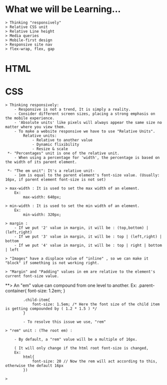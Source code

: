 # What we will be Learning...

    > Thinking "responsively"
    > Relative CSS unit
    > Relative Line height
    > Media queries
    > Mobile-first design
    > Responsive site nav
    > flex-wrap, flex, gap

# HTML

    

# CSS

    > Thinking responsively:
        - Responsive is not a trend, It is simply a reality.
        - Consider different screen sizes, placing a strong emphasis on the mobile experience.
        - 'Absolute units' like pixels will always appear the same size no matter where you view them.
        - To make a website responsive we have to use "Relative Units".
            Relative units:
                - Relative to another value
                - Dynamic flixibility
                - Resize & scale
     *- "Percentages" unit is one of the relative unit.
        - When using a percentage for 'width', the percentage is based on the width of its parent element.
        
     *- "The em unit": It's a relative unit-
        - 1em is equal to the parent element's font-size value. (Usually: 16px, if parent element font-size is not set) 

    > max-width : It is used to set the max width of an element.
        Ex:
            max-width: 640px;
    
    > min-width : It is used to set the min width of an element.
        Ex:
            min-width: 320px;

    > margin :
        - If we put '2' value in margin, it will be : (top,bottom) | (left,right) 
        - If we put '3' value in margin, it will be : top | (left,right) | bottom
        - If we put '4' value in margin, it will be : top | right | bottom | left

    > "Images" have a displace value of "inline" , so we can make it "block" if something is not working right.

    > "Margin" and "Padding" values in em are relative to the element's current font-size value.

  **> An "em" value can compound from one level to another.
        Ex: 
            .parent-container{
                font-size: 1.2em;
            }

            .child-item{
                font-size: 1.5em; /* Here the font size of the child item is getting compounded by ( 1.2 * 1.5 ) */
            }

            - To resolve this issue we use, "rem"

    > "rem" unit : (The root em) :

        - By default, a "rem" value will be a multiple of 16px.

        ( It will only change if the html root font-size is changed, 
        Ex:
            html{
                font-size: 20 // Now the rem will act according to this, otherwise the default 16px
            })

    > 